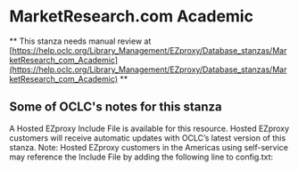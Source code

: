 # MarketResearch.com Academic
** This stanza needs manual review at [https://help.oclc.org/Library_Management/EZproxy/Database_stanzas/MarketResearch_com_Academic](https://help.oclc.org/Library_Management/EZproxy/Database_stanzas/MarketResearch_com_Academic) **

## Some of OCLC's notes for this stanza

A Hosted EZproxy Include File is available for this resource. Hosted EZproxy customers will receive automatic updates with OCLC&rsquo;s latest version of this stanza. Note: Hosted EZproxy customers in the Americas using self-service may reference the Include File by adding the following line to config.txt:

&nbsp;
